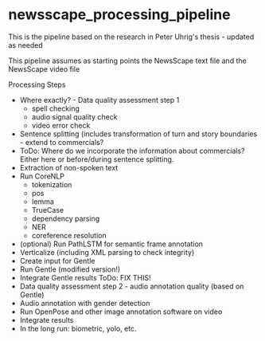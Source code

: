 # newsscape_processing_pipeline
This is the pipeline based on the research in Peter Uhrig's thesis - updated as needed

This pipeline assumes as starting points the NewsScape text file and the NewsScape video file

Processing Steps
- Where exactly? - Data quality assessment step 1
  - spell checking
  - audio signal quality check
  - video error check
- Sentence splitting (includes transformation of turn and story boundaries - extend to commercials?
- ToDo: Where do we incorporate the information about commercials? Either here or before/during sentence splitting.
- Extraction of non-spoken text
- Run CoreNLP
  - tokenization
  - pos
  - lemma
  - TrueCase
  - dependency parsing
  - NER
  - coreference resolution
- (optional) Run PathLSTM for semantic frame annotation
- Verticalize (including XML parsing to check integrity)
- Create input for Gentle
- Run Gentle (modified version!)
- Integrate Gentle results ToDo: FIX THIS!
- Data quality assessment step 2 - audio annotation quality (based on Gentle)
- Audio annotation with gender detection
- Run OpenPose and other image annotation software on video
- Integrate results
- In the long run: biometric, yolo, etc.
